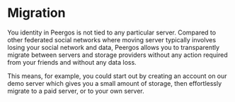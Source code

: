 # Migration

You identity in Peergos is not tied to any particular server. Compared to other federated social networks where moving server typically involves losing your social network and data, Peergos allows you to transparently migrate between servers and storage providers without any action required from your friends and without any data loss.

This means, for example, you could start out by creating an account on our demo server which gives you a small amount of storage, then effortlessly migrate to a paid server, or to your own server. 